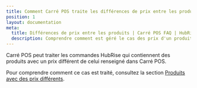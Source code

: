 ```yaml
---
title: Comment Carré POS traite les différences de prix entre les produits ?
position: 1
layout: documentation
meta:
  title: Différences de prix entre les produits | Carré POS FAQ | HubRise
  description: Comprendre comment est géré le cas des prix d'un produit différents entre Carré POS et une application web.
---
```


Carré POS peut traiter les commandes HubRise qui contiennent des produits avec un prix différent de celui renseigné dans Carré POS.

Pour comprendre comment ce cas est traité, consultez la section [Produits avec des prix différents](/apps/carre-pos/commandes#produits-avec-des-prix-diff-rents).
